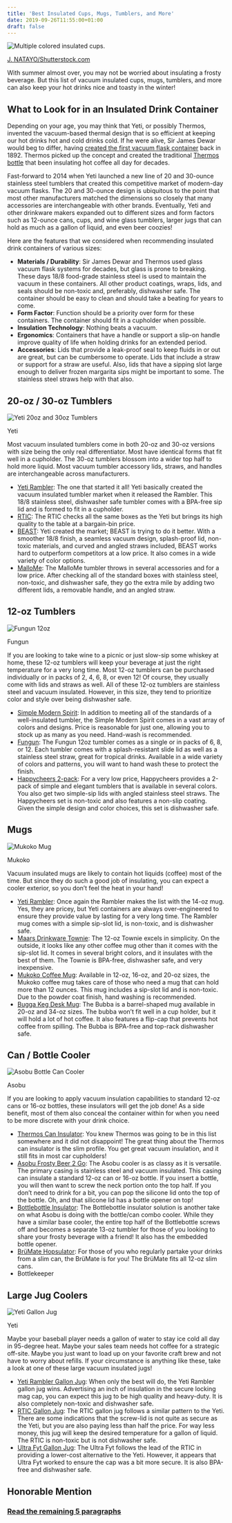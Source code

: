 ```yaml
---
title: 'Best Insulated Cups, Mugs, Tumblers, and More'
date: 2019-09-26T11:55:00+01:00
draft: false
---
```


![Multiple colored insulated cups.](https://www.reviewgeek.com/p/uploads/2019/09/b781fc14.png)

[J. NATAYO/Shutterstock.com](https://www.shutterstock.com/image-photo/various-colors-stainless-steel-tumblers-used-1503413486)

With summer almost over, you may not be worried about insulating a frosty beverage. But this list of vacuum insulated cups, mugs, tumblers, and more can also keep your hot drinks nice and toasty in the winter!

What to Look for in an Insulated Drink Container
------------------------------------------------

Depending on your age, you may think that Yeti, or possibly Thermos, invented the vacuum-based thermal design that is so efficient at keeping our hot drinks hot and cold drinks cold. If he were alive, Sir James Dewar would beg to differ, having [created the first vacuum flask container](https://en.wikipedia.org/wiki/Vacuum_flask) back in 1892. Thermos picked up the concept and created the traditional [Thermos bottle](https://www.amazon.com/Thermos-Stainless-Ounce-Beverage-Bottle/dp/B01DZQT3IU?tag=reviewgeek-20) that been insulating hot coffee all day for decades.

Fast-forward to 2014 when Yeti launched a new line of 20 and 30-ounce stainless steel tumblers that created this competitive market of modern-day vacuum flasks. The 20 and 30-ounce design is ubiquitous to the point that most other manufacturers matched the dimensions so closely that many accessories are interchangeable with other brands. Eventually, Yeti and other drinkware makers expanded out to different sizes and form factors such as 12-ounce cans, cups, and wine glass tumblers, larger jugs that can hold as much as a gallon of liquid, and even beer coozies!

Here are the features that we considered when recommending insulated drink containers of various sizes:

*   **Materials / Durability**: Sir James Dewar and Thermos used glass vacuum flask systems for decades, but glass is prone to breaking. These days 18/8 food-grade stainless steel is used to maintain the vacuum in these containers. All other product coatings, wraps, lids, and seals should be non-toxic and, preferably, dishwasher safe. The container should be easy to clean and should take a beating for years to come.
*   **Form Factor**: Function should be a priority over form for these containers. The container should fit in a cupholder when possible.
*   **Insulation Technology**: Nothing beats a vacuum.
*   **Ergonomics**: Containers that have a handle or support a slip-on handle improve quality of life when holding drinks for an extended period.
*   **Accessories**: Lids that provide a leak-proof seal to keep fluids in or out are great, but can be cumbersome to operate. Lids that include a straw or support for a straw are useful. Also, lids that have a sipping slot large enough to deliver frozen margarita sips might be important to some. The stainless steel straws help with that also.

20-oz / 30-oz Tumblers
----------------------

![Yeti 20oz and 30oz Tumblers](https://www.reviewgeek.com/p/uploads/2019/09/aea526d8.jpg)

Yeti

Most vacuum insulated tumblers come in both 20-oz and 30-oz versions with size being the only real differentiator. Most have identical forms that fit well in a cupholder. The 30-oz tumblers blossom into a wider top half to hold more liquid. Most vacuum tumbler accessory lids, straws, and handles are interchangeable across manufacturers.

*   [Yeti Rambler](https://www.amazon.com/YETI-Rambler-Stainless-Insulated-Tumbler/dp/B01B13YLPY?tag=reviewgeek-20): The one that started it all! Yeti basically created the vacuum insulated tumbler market when it released the Rambler. This 18/8 stainless steel, dishwasher safe tumbler comes with a BPA-free sip lid and is formed to fit in a cupholder.
*   [RTIC](https://www.amazon.com/RTIC-Stainless-Steel-Tumbler-Splash/dp/B019D9HESO?tag=reviewgeek-20): The RTIC checks all the same boxes as the Yeti but brings its high quality to the table at a bargain-bin price.
*   [BEAST](https://www.amazon.com/Stainless-Steel-Tumbler-Insulated-Greens/dp/B01AZB6TQW?tag=reviewgeek-20): Yeti created the market; BEAST is trying to do it better. With a smoother 18/8 finish, a seamless vacuum design, splash-proof lid, non-toxic materials, and curved and angled straws included, BEAST works hard to outperform competitors at a low price. It also comes in a wide variety of color options.
*   [MalloMe](https://www.amazon.com/dp/B01J9D69WQ?tag=reviewgeek-20): The MalloMe tumbler throws in several accessories and for a low price. After checking all of the standard boxes with stainless steel, non-toxic, and dishwasher safe, they go the extra mile by adding two different lids, a removable handle, and an angled straw.

12-oz Tumblers
--------------

![Fungun 12oz](https://www.reviewgeek.com/p/uploads/2019/09/e66bc54f.jpg)

Fungun

If you are looking to take wine to a picnic or just slow-sip some whiskey at home, these 12-oz tumblers will keep your beverage at just the right temperature for a very long time. Most 12-oz tumblers can be purchased individually or in packs of 2, 4, 6, 8, or even 12! Of course, they usually come with lids and straws as well. All of these 12-oz tumblers are stainless steel and vacuum insulated. However, in this size, they tend to prioritize color and style over being dishwasher safe.

*   [Simple Modern Spirit](https://www.amazon.com/Simple-Modern-Spirit-Tumbler-Glasses/dp/B076CWC8K1?tag=reviewgeek-20): In addition to meeting all of the standards of a well-insulated tumbler, the Simple Modern Spirit comes in a vast array of colors and designs. Price is reasonable for just one, allowing you to stock up as many as you need. Hand-wash is recommended.
*   [Fungun](https://www.amazon.com/dp/B07QLKX8CK?tag=reviewgeek-20): The Fungun 12oz tumbler comes as a single or in packs of 6, 8, or 12. Each tumbler comes with a splash-resistant slide lid as well as a stainless steel straw, great for tropical drinks. Available in a wide variety of colors and patterns, you will want to hand wash these to protect the finish.
*   [Happycheers 2-pack](https://www.amazon.com/Happycheers-Stainless-Steel-Wine-Tumblers-Insulated-Glasses-Cocktail/dp/B07HR78CVD?tag=reviewgeek-20): For a very low price, Happycheers provides a 2-pack of simple and elegant tumblers that is available in several colors. You also get two simple-sip lids with angled stainless steel straws. The Happycheers set is non-toxic and also features a non-slip coating. Given the simple design and color choices, this set is dishwasher safe.

Mugs
----

![Mukoko Mug](https://www.reviewgeek.com/p/uploads/2019/09/08b314c9.jpg)

Mukoko

Vacuum insulated mugs are likely to contain hot liquids (coffee) most of the time. But since they do such a good job of insulating, you can expect a cooler exterior, so you don’t feel the heat in your hand!

*   [Yeti Rambler](https://www.amazon.com/YETI-Rambler-Stainless-Vacuum-Insulated/dp/B074WBJ2NF?tag=reviewgeek-20): Once again the Rambler makes the list with the 14-oz mug. Yes, they are pricey, but Yeti containers are always over-engineered to ensure they provide value by lasting for a very long time. The Rambler mug comes with a simple sip-slot lid, is non-toxic, and is dishwasher safe.
*   [Maars Drinkware Townie](https://www.amazon.com/Townie-Insulated-Coffee-Double-Vacuum/dp/B07BB37BMC?tag=reviewgeek-20): The 12-oz Townie excels in simplicity. On the outside, it looks like any other coffee mug other than it comes with the sip-slot lid. It comes in several bright colors, and it insulates with the best of them. The Townie is BPA-free, dishwasher safe, and very inexpensive.
*   [Mukoko Coffee Mug](https://www.amazon.com/Insulated-Coffee-Stainless-Vacuum-Handle/dp/B07RGDSGD4?th=1&tag=reviewgeek-20): Available in 12-oz, 16-oz, and 20-oz sizes, the Mukoko coffee mug takes care of those who need a mug that can hold more than 12 ounces. This mug includes a sip-slot lid and is non-toxic. Due to the powder coat finish, hand washing is recommended.
*   [Bugga Keg Desk Mug](https://www.amazon.com/dp/B078LQCDP3?tag=reviewgeek-20): The Bubba is a barrel-shaped mug available in 20-oz and 34-oz sizes. The bubba won’t fit well in a cup holder, but it will hold a lot of hot coffee. It also features a flip-cap that prevents hot coffee from spilling. The Bubba is BPA-free and top-rack dishwasher safe.

Can / Bottle Cooler
-------------------

![Asobu Bottle Can Cooler](https://www.reviewgeek.com/p/uploads/2019/09/355e1209.jpg)

Asobu

If you are looking to apply vacuum insulation capabilities to standard 12-oz cans or 16-oz bottles, these insulators will get the job done! As a side benefit, most of them also conceal the container within for when you need to be more discrete with your drink choice.

*   [Thermos Can Insulator](https://www.amazon.com/Thermos-Stainless-Steel-Beverage-Insulator/dp/B0000644AF?tag=reviewgeek-20): You knew Thermos was going to be in this list somewhere and it did not disappoint! The great thing about the Thermos can insulator is the slim profile. You get great vacuum insulation, and it still fits in most car cupholders!
*   [Asobu Frosty Beer 2 Go](https://www.amazon.com/Frosty-Vacuum-Insulated-Stainless-Friendly/dp/B01JWI36O2?tag=reviewgeek-20): The Asobu cooler is as classy as it is versatile. The primary casing is stainless steel and vacuum insulated. This casing can insulate a standard 12-oz can or 16-oz bottle. If you insert a bottle, you will then want to screw the neck portion onto the top half. If you don’t need to drink for a bit, you can pop the silicone lid onto the top of the bottle. Oh, and that silicone lid has a bottle opener on top!
*   [Bottlebottle Insulator](https://www.amazon.com/Bottlebottle-Beer-Bottle-Insulator-Insulated/dp/B07VGLLZ8M?tag=reviewgeek-20): The Bottlebottle insulator solution is another take on what Asobu is doing with the bottle/can combo cooler. While they have a similar base cooler, the entire top half of the Bottlebottle screws off and becomes a separate 13-oz tumbler for those of you looking to share your frosty beverage with a friend! It also has the embedded bottle opener.
*   [BrüMate Hopsulator](https://www.amazon.com/Br%C3%BCMate-Hopsulator-Double-walled-Stainless-Insulated/dp/B07K2JQM3N?tag=reviewgeek-20): For those of you who regularly partake your drinks from a slim can, the BrüMate is for you! The BrüMate fits all 12-oz slim cans.
*   Bottlekeeper

Large Jug Coolers
-----------------

![Yeti Gallon Jug](https://www.reviewgeek.com/p/uploads/2019/09/4117a6a3.jpg)

Yeti

Maybe your baseball player needs a gallon of water to stay ice cold all day in 95-degree heat. Maybe your sales team needs hot coffee for a strategic off-site. Maybe you just want to load up on your favorite craft brew and not have to worry about refills. If your circumstance is anything like these, take a look at one of these large vacuum insulated jugs!

*   [Yeti Rambler Gallon Jug](https://www.amazon.com/YETI-COOLERS-21070140001-Gallon-Rambler/dp/B071HTJ4Q8?tag=reviewgeek-20): When only the best will do, the Yeti Rambler gallon jug wins. Advertising an inch of insulation in the secure locking mag cap, you can expect this jug to be high quality and heavy-duty. It is also completely non-toxic and dishwasher safe.
*   [RTIC Gallon Jug](https://www.amazon.com/RTIC-Gallon-Vacuum-Insulated-Stainless/dp/B07DHWT9BX?tag=reviewgeek-20): The RTIC gallon jug follows a similar pattern to the Yeti. There are some indications that the screw-lid is not quite as secure as the Yeti, but you are also paying less than half the price. For way less money, this jug will keep the desired temperature for a gallon of liquid. The RTIC is non-toxic but is not dishwasher safe.
*   [Ultra Fyt Gallon Jug](https://www.amazon.com/dp/B07NVJ6M1J?tag=reviewgeek-20): The Ultra Fyt follows the lead of the RTIC in providing a lower-cost alternative to the Yeti. However, it appears that Ultra Fyt worked to ensure the cap was a bit more secure. It is also BPA-free and dishwasher safe.

Honorable Mention
-----------------

### [Read the remaining 5 paragraphs](https://www.reviewgeek.com/23619/best-insulated-cups-mugs-tumblers-and-more/)